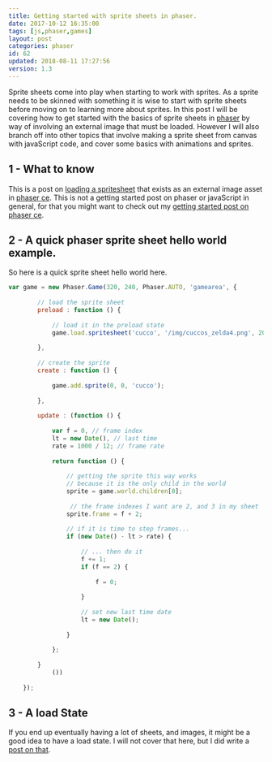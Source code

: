 ```yaml
---
title: Getting started with sprite sheets in phaser.
date: 2017-10-12 16:35:00
tags: [js,phaser,games]
layout: post
categories: phaser
id: 62
updated: 2018-08-11 17:27:56
version: 1.3
---
```


Sprite sheets come into play when starting to work with sprites. As a sprite needs to be skinned with something it is wise to start with sprite sheets before moving on to learning more about sprites. In this post I will be covering how to get started with the basics of sprite sheets in [phaser](http://phaser.io/) by way of involving an external image that must be loaded. However I will also branch off into other topics that involve making a sprite sheet from canvas with javaScript code, and cover some basics with animations and sprites.

<!-- more -->

## 1 - What to know

This is a post on [loading a spritesheet](https://photonstorm.github.io/phaser-ce/Phaser.Loader.html#spritesheet) that exists as an external image asset in [phaser ce](https://photonstorm.github.io/phaser-ce/). This is not a getting started post on phaser or javaScript in general, for that you might want to check out my [getting started post on phaser ce](/2017/10/04/phaser-getting-started/).

## 2 - A quick phaser sprite sheet hello world example.

So here is a quick sprite sheet hello world here.

```js
var game = new Phaser.Game(320, 240, Phaser.AUTO, 'gamearea', {
 
        // load the sprite sheet
        preload : function () {
 
            // load it in the preload state
            game.load.spritesheet('cucco', '/img/cuccos_zelda4.png', 20, 20, 10);
 
        },
 
        // create the sprite
        create : function () {
 
            game.add.sprite(0, 0, 'cucco');
 
        },
 
        update : (function () {
 
            var f = 0, // frame index
            lt = new Date(), // last time
            rate = 1000 / 12; // frame rate
 
            return function () {
 
                // getting the sprite this way works
                // because it is the only child in the world
                sprite = game.world.children[0];
 
                 // the frame indexes I want are 2, and 3 in my sheet
                sprite.frame = f + 2;
 
                // if it is time to step frames...
                if (new Date() - lt > rate) {
 
                    // ... then do it
                    f += 1;
                    if (f == 2) {
 
                        f = 0;
 
                    }
 
                    // set new last time date
                    lt = new Date();
 
                }
 
            };
 
        }
            ())
 
    });
```

## 3 - A load State

If you end up eventually having a lot of sheets, and images, it might be a good idea to have a load state. I will not cover that here, but I did write a [post on that](/2017/10/07/phaser-state-loader/).
